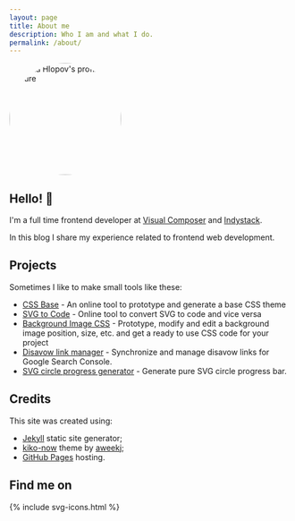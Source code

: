 ```yaml
---
layout: page
title: About me
description: Who I am and what I do. 
permalink: /about/
---
```


<style type="text/css">
	.about-image {
		width: 200px;
		height: 200px;
		overflow: hidden;
		border-radius: 50%;
		margin: 0 50px 0 0 !important;
	}
	.svg-icon {
		display: block;
		font-size: 0;
		list-style: none;
		margin: 0;
	}
	.svg-icon   li {
    display: inline-block;
    margin: 10px;
  }

  .svg-icon svg {
    height: 30px;
    width: 30px;
  }

  .svg-icon em {
    font-size: 18px;
    line-height: 1.5;
    margin-top: -.75em;
    position: absolute;
    text-align: center;
    top: 50%;
    right: 0;
    bottom: 0;
    left: 0;
  }
</style>

<img class="about-image" src="../../../images/me.png" alt="Nikita Hlopov's profile picture" loading="lazy">
<h2>Hello! 👋</h2>
<p>I'm a full time frontend developer at <a href="http://visualcomposer.com" target="_blank" rel="noreferrer noopener">Visual Composer</a> and <a href="https://indystack.com/" target="_blank" rel="noreferrer noopener">Indystack</a>.</p>
<p>In this blog I share my experience related to frontend web development.</p>
<h2>Projects</h2>
<p>Sometimes I like to make small tools like these:</p>
<ul>
	<li><a href="https://nikitahl.github.io/css-base/">CSS Base</a> - An online tool to prototype and generate a base CSS theme</li>
	<li><a href="https://nikitahl.github.io/svg-2-code/">SVG to Code</a> - Online tool to convert SVG to code and vice versa</li>
	<li><a href="https://nikitahl.github.io/bg-image/">Background Image CSS</a> - Prototype, modify and edit a background image position, size, etc. and get a ready to use CSS code for your project</li>
	<li><a href="https://nikitahl.github.io/disavow-link-manager/">Disavow link manager</a> - Synchronize and manage disavow links for Google Search Console.</li>
	<li><a href="https://nikitahl.github.io/svg-circle-progress-generator/">SVG circle progress generator</a> - Generate pure SVG circle progress bar.</li>
</ul>
<h2>Credits</h2>
<p>This site was created using:</p>
<ul>
	<li>
		<a href="https://jekyllrb.com/" target="_blank" rel=" noopener">Jekyll</a> static site generator;
	</li>
	<li>
		<a href="https://github.com/aweekj/kiko-now/" target="_blank" rel=" noopener">kiko-now</a> theme by <a href="https://github.com/aweekj/" target="_blank" rel=" noopener">aweekj</a>;
	</li>
	<li>
		<a href="https://pages.github.com/" target="_blank" rel=" noopener">GitHub Pages</a> hosting.
	</li>
</ul>
<h2>Find me on</h2>
{% include svg-icons.html %}
